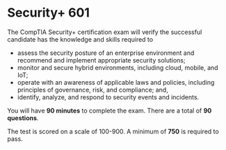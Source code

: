 # Security+ 601

The CompTIA Security+ certification exam will verify the successful candidate has the knowledge and skills required to

-   assess the security posture of an enterprise environment and recommend and implement appropriate security solutions;
-   monitor and secure hybrid environments, including cloud, mobile, and IoT;
-   operate with an awareness of applicable laws and policies, including principles of governance, risk, and compliance; and,
-   identify, analyze, and respond to security events and incidents.

You will have **90 minutes** to complete the exam. There are a total of **90 questions**.

The test is scored on a scale of 100-900. A minimum of **750** is required to pass.
